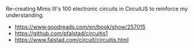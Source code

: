 Re-creating Mims III's 100 electronic circuits in CircuitJS to reinforce my understanding.

* https://www.goodreads.com/en/book/show/257015
* https://github.com/pfalstad/circuitjs1
* https://www.falstad.com/circuit/circuitjs.html